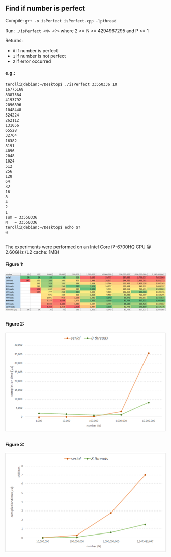 ## Find if number is perfect

Compile: `g++ -o isPerfect isPerfect.cpp -lpthread`

Run: `./isPerfect <N> <P>` where 2 <= N <= 4294967295 and P >= 1

Returns:
* `0` if number is perfect
* `1` if number is not perfect
* `2` if error occurred

#### e.g.:
````
terolli@debian:~/Desktop$ ./isPerfect 33550336 10
16775168
8387584
4193792
2096896
1048448
524224
262112
131056
65528
32764
16382
8191
4096
2048
1024
512
256
128
64
32
16
8
4
2
1
sum = 33550336
N   = 33550336
terolli@debian:~/Desktop$ echo $?
0
````

##

The experiments were performed on an Intel Core i7-6700HQ CPU @ 2.60GHz (L2 cache: 1MB)

#### Figure 1:
![alt text](https://github.com/LedioTerolli/isNumberPerfect/blob/master/completion%20time.jpg)
##
#### Figure 2:
![alt text](https://github.com/LedioTerolli/isNumberPerfect/blob/master/graph%201.png)
##
#### Figure 3:
![alt text](https://github.com/LedioTerolli/isNumberPerfect/blob/master/graph%202.png)
